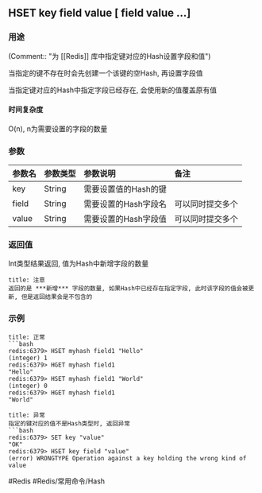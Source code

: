 ## HSET key field value \[ field value ...\]

### 用途
(Comment:: "为 [[Redis]] 库中指定键对应的Hash设置字段和值")

当指定的键不存在时会先创建一个该键的空Hash, 再设置字段值

当指定键对应的Hash中指定字段已经存在, 会使用新的值覆盖原有值

#### 时间复杂度
O(n), n为需要设置的字段的数量

### 参数
|参数名|参数类型|参数说明|备注|
|:-|:-|:-|:-|
|key|String|需要设置值的Hash的键||
|field|String|需要设置的Hash字段名|可以同时提交多个|
|value|String|需要设置的Hash字段值|可以同时提交多个|

### 返回值
Int类型结果返回, 值为Hash中新增字段的数量

```ad-warning
title: 注意
返回的是 ***新增*** 字段的数量, 如果Hash中已经存在指定字段, 此时该字段的值会被更新, 但是返回结果会是不包含的
```

### 示例
```ad-info
title: 正常
```bash
redis:6379> HSET myhash field1 "Hello"
(integer) 1
redis:6379> HGET myhash field1
"Hello"
redis:6379> HSET myhash field1 "World"
(integer) 0
redis:6379> HGET myhash field1
"World"
```

```ad-danger
title: 异常
指定的键对应的值不是Hash类型时, 返回异常
```bash
redis:6379> SET key "value"
"OK"
redis:6379> HSET key field "value"
(error) WRONGTYPE Operation against a key holding the wrong kind of value
```

#Redis #Redis/常用命令/Hash 
